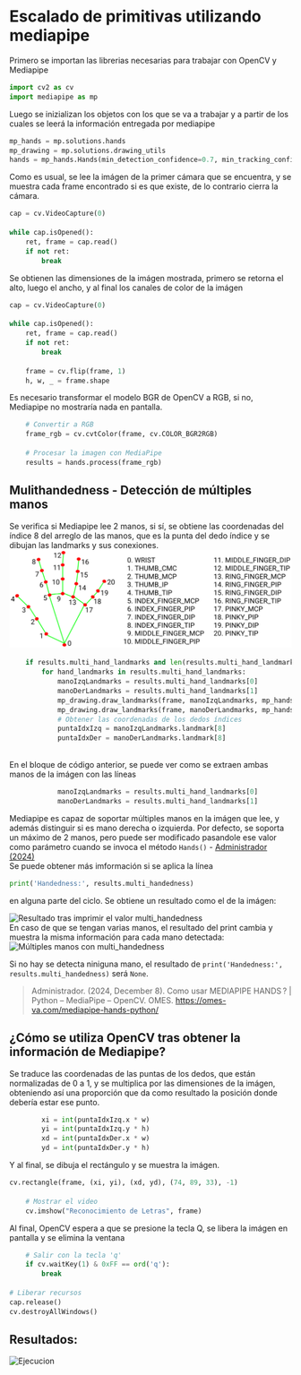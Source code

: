 # Escalado de primitivas utilizando mediapipe   

Primero se importan las librerias necesarias para trabajar con OpenCV y Mediapipe   
```python
import cv2 as cv
import mediapipe as mp
```
Luego se inizializan los objetos con los que se va a trabajar y a partir de los cuales se leerá la información entregada por mediapipe  
```python
mp_hands = mp.solutions.hands
mp_drawing = mp.solutions.drawing_utils
hands = mp_hands.Hands(min_detection_confidence=0.7, min_tracking_confidence=0.7)
```
Como es usual, se lee la imágen de la primer cámara que se encuentra, y se muestra cada frame encontrado si es que existe, de lo contrario cierra la cámara.
```python
cap = cv.VideoCapture(0)

while cap.isOpened():
    ret, frame = cap.read()
    if not ret:
        break   
```

Se obtienen las dimensiones de la imágen mostrada, primero se retorna el alto, luego el ancho, y al final los canales de color de la imágen

```python
cap = cv.VideoCapture(0)

while cap.isOpened():
    ret, frame = cap.read()
    if not ret:
        break

    frame = cv.flip(frame, 1)
    h, w, _ = frame.shape
```

Es necesario transformar el modelo BGR de OpenCV a RGB, si no, Mediapipe no mostraría nada en pantalla.
```python
    # Convertir a RGB
    frame_rgb = cv.cvtColor(frame, cv.COLOR_BGR2RGB)

    # Procesar la imagen con MediaPipe
    results = hands.process(frame_rgb)
```
## Mulithandedness - Detección de múltiples manos
Se verifica si Mediapipe lee 2 manos, si sí, se obtiene las coordenadas del índice 8 del arreglo de las manos, que es la punta del dedo índice y se dibujan las landmarks y sus conexiones.
![Distribución de landmarks de la mano](./../Deteccion%20de%20manos%20con%20mediapipe/hand_landmarks.png)
```python
    if results.multi_hand_landmarks and len(results.multi_hand_landmarks) == 2:
        for hand_landmarks in results.multi_hand_landmarks:
            manoIzqLandmarks = results.multi_hand_landmarks[0]
            manoDerLandmarks = results.multi_hand_landmarks[1]
            mp_drawing.draw_landmarks(frame, manoIzqLandmarks, mp_hands.HAND_CONNECTIONS)
            mp_drawing.draw_landmarks(frame, manoDerLandmarks, mp_hands.HAND_CONNECTIONS)
            # Obtener las coordenadas de los dedos índices
            puntaIdxIzq = manoIzqLandmarks.landmark[8]
            puntaIdxDer = manoDerLandmarks.landmark[8]
            
```
En el bloque de código anterior, se puede ver como se extraen ambas manos de la imágen con las líneas
```python
            manoIzqLandmarks = results.multi_hand_landmarks[0]
            manoDerLandmarks = results.multi_hand_landmarks[1]
```
Mediapipe es capaz de soportar múltiples manos en la imágen que lee, y además distinguir si es mano derecha o izquierda. Por defecto, se soporta un máximo de 2 manos, pero puede ser modificado pasandole ese valor como parámetro cuando se invoca el método ```Hands()``` - [Administrador (2024)](https://omes-va.com/mediapipe-hands-python/)  
Se puede obtener más imformación si se aplica la línea 
```python
print('Handedness:', results.multi_handedness)
``` 
en alguna parte del ciclo. Se obtiene un resultado como el de la imágen:    

![Resultado tras imprimir el valor multi_handedness](https://omes-va.com/wp-content/uploads/2021/05/handedness_output.jpeg)     
En caso de que se tengan varias manos, el resultado del print cambia y muestra la misma información para cada mano detectada:
![Múltiples manos con multi_handedness](https://omes-va.com/wp-content/uploads/2021/05/handedness_output_2hands.jpeg)               

Si no hay se detecta niniguna mano, el resultado de ```print('Handedness:', results.multi_handedness)``` será ```None```.

> Administrador. (2024, December 8). Como usar MEDIAPIPE HANDS ?️ | Python – MediaPipe – OpenCV. OMES. https://omes-va.com/mediapipe-hands-python/

## ¿Cómo se utiliza OpenCV tras obtener la información de Mediapipe?
Se traduce las coordenadas de las puntas de los dedos, que están normalizadas de 0 a 1, y se multiplica por las dimensiones de la imágen, obteniendo así una proporción que da como resultado la posición donde debería estar ese punto.
```python
        xi = int(puntaIdxIzq.x * w)
        yi = int(puntaIdxIzq.y * h)    
        xd = int(puntaIdxDer.x * w)
        yd = int(puntaIdxDer.y * h)
```
Y al final, se dibuja el rectángulo y se muestra la imágen.
```python
cv.rectangle(frame, (xi, yi), (xd, yd), (74, 89, 33), -1)
                       
    # Mostrar el video
    cv.imshow("Reconocimiento de Letras", frame)
```
Al final, OpenCV espera a que se presione la tecla Q, se libera la imágen en pantalla y se elimina la ventana
```python
    # Salir con la tecla 'q'
    if cv.waitKey(1) & 0xFF == ord('q'):
        break

# Liberar recursos
cap.release()
cv.destroyAllWindows()
```
## Resultados:
![Ejecucion](ejecucion.gif)